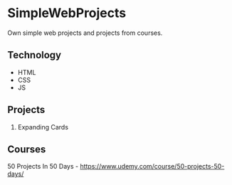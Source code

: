 # SimpleWebProjects
Own simple web projects and projects from courses. 

## Technology
- HTML
- CSS
- JS

## Projects
1. Expanding Cards

## Courses
50 Projects In 50 Days - https://www.udemy.com/course/50-projects-50-days/
